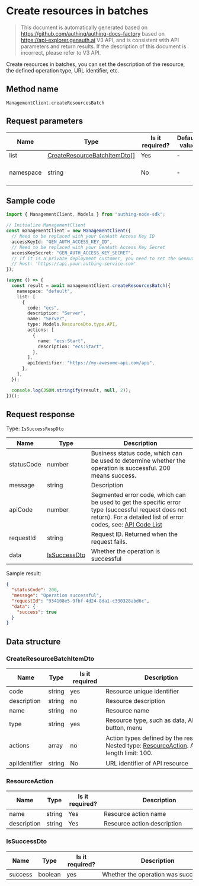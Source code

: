 # Create resources in batches

<!--
Warning⚠️:
Do not modify this document directly,
https://github.com/Authing/authing-docs-factory
Use this project to generate
-->

<LastUpdated />

> This document is automatically generated based on https://github.com/authing/authing-docs-factory based on https://api-explorer.genauth.ai V3 API, and is consistent with API parameters and return results. If the description of this document is incorrect, please refer to V3 API.

Create resources in batches, you can set the description of the resource, the defined operation type, URL identifier, etc.

## Method name

`ManagementClient.createResourcesBatch`

## Request parameters

| Name      | Type                                                                   | <div style="width:80px">Is it required?</div> | <div style="width:60px">Default value</div> | <div style="width:300px">Description</div>                                                           | <div style="width:200px">Sample value</div> |
| --------- | ---------------------------------------------------------------------- | --------------------------------------------- | ------------------------------------------- | ---------------------------------------------------------------------------------------------------- | ------------------------------------------- |
| list      | <a href="#CreateResourceBatchItemDto">CreateResourceBatchItemDto[]</a> | Yes                                           | -                                           | Resource list Array length limit: 50.                                                                |                                             |
| namespace | string                                                                 | No                                            | -                                           | Code of the permission group (permission space). Do not pass to obtain the default permission group. | `default`                                   |

## Sample code

```ts
import { ManagementClient, Models } from "authing-node-sdk";

// Initialize ManagementClient
const managementClient = new ManagementClient({
  // Need to be replaced with your GenAuth Access Key ID
  accessKeyId: "GEN_AUTH_ACCESS_KEY_ID",
  // Need to be replaced with your GenAuth Access Key Secret
  accessKeySecret: "GEN_AUTH_ACCESS_KEY_SECRET",
  // If it is a private deployment customer, you need to set the GenAuth service domain name
  // host: 'https://api.your-authing-service.com'
});

(async () => {
  const result = await managementClient.createResourcesBatch({
    namespace: "default",
    list: [
      {
        code: "ecs",
        description: "Server",
        name: "Server",
        type: Models.ResourceDto.type.API,
        actions: [
          {
            name: "ecs:Start",
            description: "ecs:Start",
          },
        ],
        apiIdentifier: "https://my-awesome-api.com/api",
      },
    ],
  });

  console.log(JSON.stringify(result, null, 2));
})();
```

## Request response

Type: `IsSuccessRespDto`

| Name       | Type                                     | Description                                                                                                                                                                                                                                                                                                                                  |
| ---------- | ---------------------------------------- | -------------------------------------------------------------------------------------------------------------------------------------------------------------------------------------------------------------------------------------------------------------------------------------------------------------------------------------------- |
| statusCode | number                                   | Business status code, which can be used to determine whether the operation is successful. 200 means success.                                                                                                                                                                                                                                 |
| message    | string                                   | Description                                                                                                                                                                                                                                                                                                                                  |
| apiCode    | number                                   | Segmented error code, which can be used to get the specific error type (successful request does not return). For a detailed list of error codes, see: [API Code List](https://api-explorer.genauth.ai/?tag=group/%E5%BC%80%E5%8F%91%E5%87%86%E5%A4%87#tag/%E5%BC%80%E5%8F%91%E5%87%86%E5%A4%87/%E9%94%99%E8%AF%AF%E5%A4%84%E7%90%86/apiCode) |
| requestId  | string                                   | Request ID. Returned when the request fails.                                                                                                                                                                                                                                                                                                 |
| data       | <a href="#IsSuccessDto">IsSuccessDto</a> | Whether the operation is successful                                                                                                                                                                                                                                                                                                          |

Sample result:

```json
{
  "statusCode": 200,
  "message": "Operation successful",
  "requestId": "934108e5-9fbf-4d24-8da1-c330328abd6c",
  "data": {
    "success": true
  }
}
```

## Data structure

### <a id="CreateResourceBatchItemDto"></a> CreateResourceBatchItemDto

| Name          | Type   | <div style="width:80px">Is it required</div> | <div style="width:300px">Description</div>                                                                               | <div style="width:200px">Sample value</div>                                                                   |
| ------------- | ------ | -------------------------------------------- | ------------------------------------------------------------------------------------------------------------------------ | ------------------------------------------------------------------------------------------------------------- |
| code          | string | yes                                          | Resource unique identifier                                                                                               | `ecs`                                                                                                         |
| description   | string | no                                           | Resource description                                                                                                     | `Server`                                                                                                      |
| name          | string | no                                           | Resource name                                                                                                            | `Server`                                                                                                      |
| type          | string | yes                                          | Resource type, such as data, API, button, menu                                                                           | DATA                                                                                                          |
| actions       | array  | no                                           | Action types defined by the resource Nested type: <a href="#ResourceAction">ResourceAction</a>. Array length limit: 100. | `[{"name":"ecs:Start","description":"Start ECS server"},{"name":"ecs:Stop","description":"Stop ECS server"}]` |
| apiIdentifier | string | No                                           | URL identifier of API resource                                                                                           | `https://my-awesome-api.com/api`                                                                              |

### <a id="ResourceAction"></a> ResourceAction

| Name        | Type   | <div style="width:80px">Is it required?</div> | <div style="width:300px">Description</div> | <div style="width:200px">Sample value</div> |
| ----------- | ------ | --------------------------------------------- | ------------------------------------------ | ------------------------------------------- |
| name        | string | Yes                                           | Resource action name                       | `ecs:Start`                                 |
| description | string | Yes                                           | Resource action description                | `ecs:Start`                                 |

### <a id="IsSuccessDto"></a> IsSuccessDto

| Name    | Type    | <div style="width:80px">Is it required?</div> | <div style="width:300px">Description</div> | <div style="width:200px">Sample value</div> |
| ------- | ------- | --------------------------------------------- | ------------------------------------------ | ------------------------------------------- |
| success | boolean | yes                                           | Whether the operation was successful       | `true`                                      |
